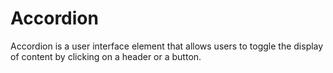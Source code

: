 # Accordion
Accordion is a user interface element that allows users to toggle the display of content by clicking on a header or a button.
